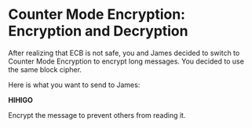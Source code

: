 # Counter Mode Encryption: Encryption and Decryption
After realizing that ECB is not safe, you and James decided to switch to Counter Mode Encryption to encrypt long messages. You decided to use the same block cipher.

Here is what you want to send to James:

**HIHIGO**

Encrypt the message to prevent others from reading it.